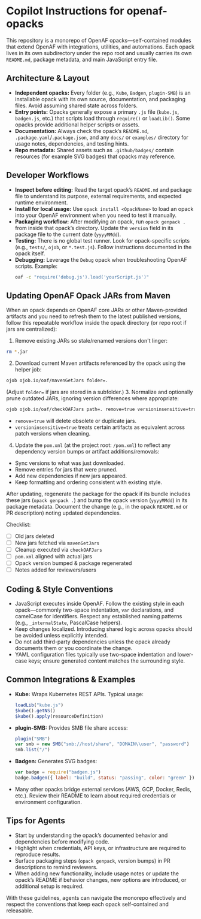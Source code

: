 # Copilot Instructions for openaf-opacks

This repository is a monorepo of OpenAF opacks—self-contained modules that extend OpenAF with integrations, utilities, and automations. Each opack lives in its own subdirectory under the repo root and usually carries its own `README.md`, package metadata, and main JavaScript entry file.

## Architecture & Layout
- **Independent opacks:** Every folder (e.g., `Kube`, `Badgen`, `plugin-SMB`) is an installable opack with its own source, documentation, and packaging files. Avoid assuming shared state across folders.
- **Entry points:** Opacks generally expose a primary `.js` file (`kube.js`, `badgen.js`, etc.) that scripts load through `require()` or `loadLib()`. Some opacks provide additional helper scripts or assets.
- **Documentation:** Always check the opack’s `README.md`, `.package.yaml`/`.package.json`, and any `docs/` or `examples/` directory for usage notes, dependencies, and testing hints.
- **Repo metadata:** Shared assets such as `.github/badges/` contain resources (for example SVG badges) that opacks may reference.

## Developer Workflows
- **Inspect before editing:** Read the target opack’s `README.md` and package file to understand its purpose, external requirements, and expected runtime environment.
- **Install for local usage:** Use `opack install <OpackName>` to load an opack into your OpenAF environment when you need to test it manually.
- **Packaging workflow:** After modifying an opack, run `opack genpack .` from inside that opack’s directory. Update the `version` field in its package file to the current date (`yyyyMMdd`).
- **Testing:** There is no global test runner. Look for opack-specific scripts (e.g., `tests/`, `ojob`, or `*.test.js`). Follow instructions documented in the opack itself.
- **Debugging:** Leverage the `Debug` opack when troubleshooting OpenAF scripts. Example:
  ```bash
  oaf -c "require('debug.js').load('yourScript.js')"
  ```

## Updating OpenAF Opack JARs from Maven

When an opack depends on OpenAF core JARs or other Maven-provided artifacts and you need to refresh them to the latest published versions, follow this repeatable workflow inside the opack directory (or repo root if jars are centralized):

1. Remove existing JARs so stale/renamed versions don't linger:
  ```bash
  rm *.jar
  ```
2. Download current Maven artifacts referenced by the opack using the helper job:
  ```bash
  ojob ojob.io/oaf/mavenGetJars folder=.
  ```
  (Adjust `folder=` if jars are stored in a subfolder.)
3. Normalize and optionally prune outdated JARs, ignoring version differences where appropriate:
  ```bash
  ojob ojob.io/oaf/checkOAFJars path=. remove=true versioninsensitive=true
  ```
  - `remove=true` will delete obsolete or duplicate jars.
  - `versioninsensitive=true` treats certain artifacts as equivalent across patch versions when cleaning.
4. Update the `pom.xml` (at the project root: `/pom.xml`) to reflect any dependency version bumps or artifact additions/removals:
  - Sync versions to what was just downloaded.
  - Remove entries for jars that were pruned.
  - Add new dependencies if new jars appeared.
  - Keep formatting and ordering consistent with existing style.

After updating, regenerate the package for the opack if its bundle includes these jars (`opack genpack .`) and bump the opack version (`yyyyMMdd`) in its package metadata. Document the change (e.g., in the opack `README.md` or PR description) noting updated dependencies.

Checklist:
- [ ] Old jars deleted
- [ ] New jars fetched via `mavenGetJars`
- [ ] Cleanup executed via `checkOAFJars`
- [ ] `pom.xml` aligned with actual jars
- [ ] Opack version bumped & package regenerated
- [ ] Notes added for reviewers/users

## Coding & Style Conventions
- JavaScript executes inside OpenAF. Follow the existing style in each opack—commonly two-space indentation, `var` declarations, and camelCase for identifiers. Respect any established naming patterns (e.g., `_internalState`, PascalCase helpers).
- Keep changes localized. Introducing shared logic across opacks should be avoided unless explicitly intended.
- Do not add third-party dependencies unless the opack already documents them or you coordinate the change.
- YAML configuration files typically use two-space indentation and lower-case keys; ensure generated content matches the surrounding style.

## Common Integrations & Examples
- **Kube:** Wraps Kubernetes REST APIs. Typical usage:
  ```javascript
  loadLib("kube.js")
  $kube().getNS()
  $kube().apply(resourceDefinition)
  ```
- **plugin-SMB:** Provides SMB file share access:
  ```javascript
  plugin("SMB")
  var smb = new SMB("smb://host/share", "DOMAIN\\user", "password")
  smb.list("/")
  ```
- **Badgen:** Generates SVG badges:
  ```javascript
  var badge = require("badgen.js")
  badge.badgen({ label: "build", status: "passing", color: "green" })
  ```
- Many other opacks bridge external services (AWS, GCP, Docker, Redis, etc.). Review their README to learn about required credentials or environment configuration.

## Tips for Agents
- Start by understanding the opack’s documented behavior and dependencies before modifying code.
- Highlight when credentials, API keys, or infrastructure are required to reproduce results.
- Surface packaging steps (`opack genpack`, version bumps) in PR descriptions to remind reviewers.
- When adding new functionality, include usage notes or update the opack’s README if behavior changes, new options are introduced, or additional setup is required.

With these guidelines, agents can navigate the monorepo effectively and respect the conventions that keep each opack self-contained and releasable.
